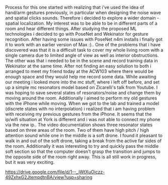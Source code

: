 Process for this one started with realizing that i've used the idea of hand/arm gestures previously, in particular when designing the noise wave and spatial clicks sounds. Therefore i decided to explore a wider domain - spatial localization. My interest was to be able to be in different parts of a room and hear different things. After studying the proposed ML technologies i decided to go with PoseNet and Wekinator for gesture recognition. After having some issues with PoseNet n4m installs i finally got it to work with an earlier version of Max :).. One of the problems that i have discovered was that it is a difficult task to cover my whole living room with a single camera due to limited angle of view as well as interior obstructions. The other was that i needed to be in the scene and record training data in Wekinator at the same time. After not finding an easy solution to both i arranged to meet my friend today at the ACW103 where there would be enough space and they would help me record some data. While awaiting our meeting i looked more into the mc stuff, where i left off before, and set up a simple mc resonators model based on Zicarelli's talk from Youtube. I was hoping to save several states of resonators/noise and change them by moving around the room. Additionally i aimed to perform my old gestures with the iPhone while moving. When we got to the lab and trained a model (discrete states with no interpolation) i realized that i am having problem with receiving my previous gestures from the iPhone. It seems that the ip/wifi situation at York is different and i was not able to connect my phone via the new ip.. The video documentation shows three resonator states based on three areas of the room. Two of them have high pitch / high attention sound while one in the middle is a soft drone. I found it pleasant to walk in and out of the soft drone, taking a break from the active far sides of the room. Additionally it was interesting to try and quickly pass the middle soft section so that the computer doesn't grasp the transition and jumps to the opposite side of the room right away. This is all still work in progress, but it was very exciting.

https://drive.google.com/file/d/1--_jWtXuOiczz-49ZxhxG2JtempdtnBA/view?usp=sharing